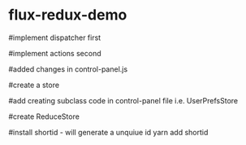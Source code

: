 # flux-redux-demo

#implement dispatcher first

#implement actions second

#added changes in control-panel.js

#create a store

#add creating subclass code in control-panel file i.e. UserPrefsStore

#create ReduceStore

#install shortid - will generate a unquiue id
yarn add shortid
